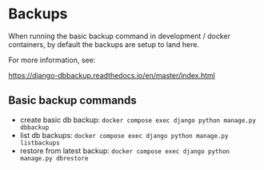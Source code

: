 # Backups

When running the basic backup command in development / docker containers, by
default the backups are setup to land here.

For more information, see:

https://django-dbbackup.readthedocs.io/en/master/index.html

## Basic backup commands

- create basic db backup: `docker compose exec django python manage.py dbbackup`
- list db backups: `docker compose exec django python manage.py listbackups`
- restore from latest backup: `docker compose exec django python manage.py dbrestore`
